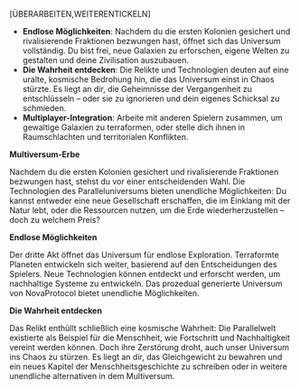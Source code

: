[ÜBERARBEITEN,WEITERENTICKELN]
- **Endlose Möglichkeiten**: Nachdem du die ersten Kolonien gesichert und rivalisierende Fraktionen bezwungen hast, öffnet sich das Universum vollständig. Du bist frei, neue Galaxien zu erforschen, eigene Welten zu gestalten und deine Zivilisation auszubauen.
- **Die Wahrheit entdecken**: Die Relikte und Technologien deuten auf eine uralte, kosmische Bedrohung hin, die das Universum einst in Chaos stürzte. Es liegt an dir, die Geheimnisse der Vergangenheit zu entschlüsseln – oder sie zu ignorieren und dein eigenes Schicksal zu schmieden.
- **Multiplayer-Integration**: Arbeite mit anderen Spielern zusammen, um gewaltige Galaxien zu terraformen, oder stelle dich ihnen in Raumschlachten und territorialen Konflikten.


**Multiversum-Erbe**

Nachdem du die ersten Kolonien gesichert und rivalisierende Fraktionen bezwungen hast, stehst du vor einer entscheidenden Wahl. Die Technologien des Paralleluniversums bieten unendliche Möglichkeiten: Du kannst entweder eine neue Gesellschaft erschaffen, die im Einklang mit der Natur lebt, oder die Ressourcen nutzen, um die Erde wiederherzustellen – doch zu welchem Preis?

**Endlose Möglichkeiten**

Der dritte Akt öffnet das Universum für endlose Exploration. Terraformte Planeten entwickeln sich weiter, basierend auf den Entscheidungen des Spielers. Neue Technologien können entdeckt und erforscht werden, um nachhaltige Systeme zu entwickeln. Das prozedual generierte Universum von NovaProtocol bietet unendliche Möglichkeiten. 

**Die Wahrheit entdecken**

Das Relikt enthüllt schließlich eine kosmische Wahrheit: Die Parallelwelt existierte als Beispiel für die Menschheit, wie Fortschritt und Nachhaltigkeit vereint werden können. Doch ihre Zerstörung droht, auch unser Universum ins Chaos zu stürzen. Es liegt an dir, das Gleichgewicht zu bewahren und ein neues Kapitel der Menschheitsgeschichte zu schreiben oder in weitere unendliche alternativen in dem Multiversum.